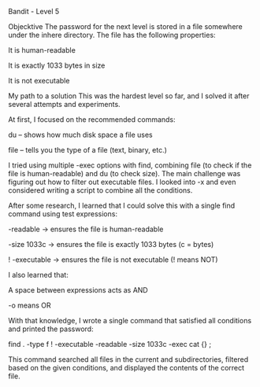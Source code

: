 Bandit - Level 5

Objecktive
The password for the next level is stored in a file somewhere under the inhere directory. The file has the following properties:

It is human-readable

It is exactly 1033 bytes in size

It is not executable

My path to a solution
This was the hardest level so far, and I solved it after several attempts and experiments.

At first, I focused on the recommended commands:

du – shows how much disk space a file uses

file – tells you the type of a file (text, binary, etc.)

I tried using multiple -exec options with find, combining file (to check if the file is human-readable) and du (to check size). The main challenge was figuring out how to filter out executable files. I looked into -x and even considered writing a script to combine all the conditions.

After some research, I learned that I could solve this with a single find command using test expressions:

-readable → ensures the file is human-readable

-size 1033c → ensures the file is exactly 1033 bytes (c = bytes)

! -executable → ensures the file is not executable (! means NOT)

I also learned that:

A space between expressions acts as AND

-o means OR

With that knowledge, I wrote a single command that satisfied all conditions and printed the password:

find . -type f ! -executable -readable -size 1033c -exec cat {} \;


This command searched all files in the current and subdirectories, filtered based on the given conditions, and displayed the contents of the correct file.



